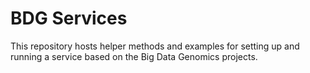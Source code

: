 BDG Services
======

This repository hosts helper methods and examples for setting up and
running a service based on the Big Data Genomics projects.


